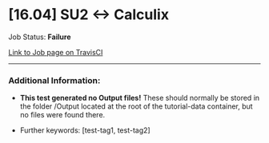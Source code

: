 # [16.04] SU2 <-> Calculix

Job Status: **Failure**

[Link to Job page on TravisCI](https://travis-ci.org/precice/systemtests/jobs/632740040)

---
### Additional Information:

- **This test generated no Output files!** These should normally be stored in the folder /Output located at the root of the tutorial-data container, but no files were found there.

- Further keywords: [test-tag1, test-tag2]
